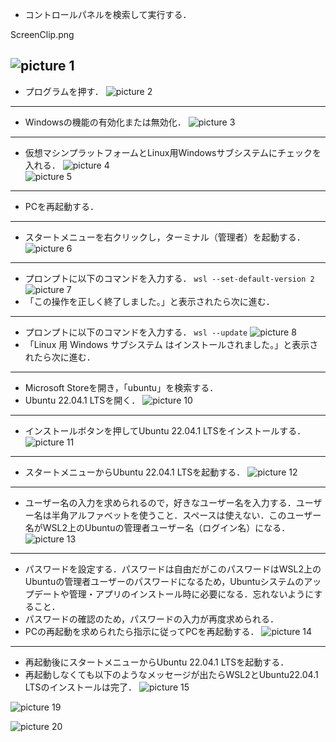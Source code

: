 - コントロールパネルを検索して実行する．

ScreenClip.png








![picture 1](images/59e6afc93342de82477fd5b6b1377319de9a596d3995d1ab3857ba0f2eeada56.png)  
---

- プログラムを押す．
![picture 2](images/61646a2e6a12cee7d5442f17d45a5d4c9ff320269495c6ec3cffe42737d61ef9.png)  
---

- Windowsの機能の有効化または無効化．
![picture 3](images/13145ba51ad22c546d064c0bab3306580025022d5a6b04672a1f45e8aad7a80f.png)  
---

- 仮想マシンプラットフォームとLinux用Windowsサブシステムにチェックを入れる．
![picture 4](images/68c7c41a0bb9dc0850e92d41626c58a6f084f2958662c1706de9bab13d8b102d.png)  
![picture 5](images/4fbc031794ba204dc87f4752441aac801c93f30278b636ccb3040f9c8d297f01.png)  
---

- PCを再起動する．
---

- スタートメニューを右クリックし，ターミナル（管理者）を起動する．
![picture 6](images/8881aa9cd27b3c3ea99458c46ced90de322251abf5aac7beed34a43da8b4a5af.png)  
---

- プロンプトに以下のコマンドを入力する．
```wsl --set-default-version 2```
![picture 7](images/92cacfb1939385c9ce8276be47c7ba9f8f0f06ebd6fe5b8abe71d5692967d48a.png)  
- 「この操作を正しく終了しました。」と表示されたら次に進む．
---

- プロンプトに以下のコマンドを入力する．
```wsl --update```
![picture 8](images/884ba811e515485aad731b8c173fe7de67d8b676e4a80442524679192db57da5.png)  
- 「Linux 用 Windows サブシステム はインストールされました。」と表示されたら次に進む．
---

- Microsoft Storeを開き，「ubuntu」を検索する．
- Ubuntu 22.04.1 LTSを開く．
![picture 10](images/2fd7e4326563ca1f86b149ff5ebe4ecc9b7fe8b8a482c8b718fc705dda09a689.png)  
---

- インストールボタンを押してUbuntu 22.04.1 LTSをインストールする．
![picture 11](images/f14ce2a523e869f21eadc72f27a50a5f535de771cef3845cf093efb04f7d2b37.png)  
---

- スタートメニューからUbuntu 22.04.1 LTSを起動する．
![picture 12](images/c2a2c16ec277f83061f578cd0994329745533b129043c44b3303b5b7a0834c53.png)  
---

- ユーザー名の入力を求められるので，好きなユーザー名を入力する．ユーザー名は半角アルファベットを使うこと．スペースは使えない．このユーザー名がWSL2上のUbuntuの管理者ユーザー名（ログイン名）になる．
![picture 13](images/1146904422a3295f357064a15d8266204aaddd5bfde685777f8568ac34817d69.png)  
---

- パスワードを設定する．パスワードは自由だがこのパスワードはWSL2上のUbuntuの管理者ユーザーのパスワードになるため，Ubuntuシステムのアップデートや管理・アプリのインストール時に必要になる．忘れないようにすること．
- パスワードの確認のため，パスワードの入力が再度求められる．
- PCの再起動を求められたら指示に従ってPCを再起動する．
![picture 14](images/894a6c71c0a9c59fabd0e79a3d8f7a2762db1d7b9ec22cfb6585a05df5452b46.png)  
---

- 再起動後にスタートメニューからUbuntu 22.04.1 LTSを起動する．
- 再起動しなくても以下のようなメッセージが出たらWSL2とUbuntu22.04.1 LTSのインストールは完了．
![picture 15](images/42e6affe817c2dd44914cf2931ca3e0e42963f5ab18a05c8e39532856168fc7d.png)  


![picture 19](images/%24%7Bmdname%7D/20230317_222409.jpg)  


![picture 20](images/windiws11_wsl2_install/20230317_222613.jpg)  
